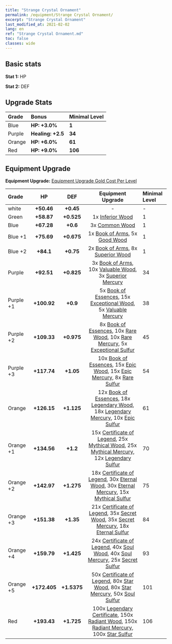 ```yaml
---
title: "Strange Crystal Ornament"
permalink: /equipment/Strange Crystal Ornament/
excerpt: "Strange Crystal Ornament"
last_modified_at: 2021-02-02
lang: en
ref: "Strange Crystal Ornament.md"
toc: false
classes: wide
---
```


## Basic stats
 **Stat 1:** HP

 **Stat 2:** DEF

## Upgrade Stats

  |     Grade    |   Bonus | Minimal Level | 
  |:-------------|:--------|:--------------| 
  | Blue | **HP: +3.0%** | **1** | 
  | Purple | **Healing: +2.5** | **34** | 
  | Orange | **HP: +6.0%** | **61** | 
  | Red | **HP: +9.0%** | **106** | 


## Equipment Upgrade
 **Equipment Upgrade:** [Equipment Upgrade Gold Cost Per Level](/equipment/EquipmentUpgradeCostPerLevel/) 

  |          Grade      | HP | DEF | Equipment Upgrade | Minimal Level |
  |:--------------------|:---------:|:---------:|:----------------:|:--------------|
  | white | **+50.46** | **+0.45** | - | - |
  | Green | **+58.87** | **+0.525** | 1x [ Inferior Wood](/Items/mat_12/) | 1 |
  | Blue | **+67.28** | **+0.6** | 3x [ Common Wood](/Items/mat_53/) | 1 |
  | Blue +1 | **+75.69** | **+0.675** | 1x [ Book of Arms](/Items/mat_32/), 5x [ Good Wood](/Items/mat_90/) | 1 |
  | Blue +2 | **+84.1** | **+0.75** | 2x [ Book of Arms](/Items/mat_71/), 8x [ Superior Wood](/Items/mat_28/) | 1 |
  | Purple | **+92.51** | **+0.825** | 3x [ Book of Arms](/Items/mat_6/), 10x [ Valuable Wood](/Items/mat_43/), 3x [ Superior Mercury](/Items/mat_15/) | 34 |
  | Purple +1 | **+100.92** | **+0.9** | 5x [ Book of Essences](/Items/mat_44/), 15x [ Exceptional Wood](/Items/mat_82/), 5x [ Valuable Mercury](/Items/mat_58/) | 38 |
  | Purple +2 | **+109.33** | **+0.975** | 8x [ Book of Essences](/Items/mat_84/), 10x [ Rare Wood](/Items/mat_14/), 10x [ Rare Mercury](/Items/mat_29/), 5x [ Exceptional Sulfur](/Items/mat_1/) | 45 |
  | Purple +3 | **+117.74** | **+1.05** | 10x [ Book of Essences](/Items/mat_20/), 15x [ Epic Wood](/Items/mat_57/), 15x [ Epic Mercury](/Items/mat_70/), 8x [ Rare Sulfur](/Items/mat_46/) | 54 |
  | Orange | **+126.15** | **+1.125** | 12x [ Book of Essences](/Items/mat_60/), 18x [ Legendary Wood](/Items/mat_93/), 18x [ Legendary Mercury](/Items/mat_3/), 10x [ Epic Sulfur](/Items/mat_83/) | 61 |
  | Orange +1 | **+134.56** | **+1.2** | 15x [ Certificate of Legend](/Items/mat_96/), 25x [ Mythical Wood](/Items/mat_9/), 25x [ Mythical Mercury](/Items/mat_50/), 12x [ Legendary Sulfur](/Items/mat_18/) | 70 |
  | Orange +2 | **+142.97** | **+1.275** | 18x [ Certificate of Legend](/Items/mat_25/), 30x [ Eternal Wood](/Items/mat_75/), 30x [ Eternal Mercury](/Items/mat_62/), 15x [ Mythical Sulfur](/Items/mat_35/) | 75 |
  | Orange +3 | **+151.38** | **+1.35** | 21x [ Certificate of Legend](/Items/mat_38/), 35x [ Secret Wood](/Items/mat_87/), 35x [ Secret Mercury](/Items/mat_22/), 18x [ Eternal Sulfur](/Items/mat_97/) | 84 |
  | Orange +4 | **+159.79** | **+1.425** | 24x [ Certificate of Legend](/Items/mat_100/), 40x [ Soul Wood](/Items/mat_49/), 40x [ Soul Mercury](/Items/mat_34/), 25x [ Secret Sulfur](/Items/mat_7/) | 93 |
  | Orange +5 | **+172.405** | **+1.5375** | 50x [ Certificate of Legend](/Items/mat_11/), 80x [ Star Wood](/Items/mat_63/), 80x [ Star Mercury](/Items/mat_98/), 50x [ Soul Sulfur](/Items/mat_73/) | 101 |
  | Red | **+193.43** | **+1.725** | 100x [ Legendary Certificate](/Items/mat_76/), 150x [ Radiant Wood](/Items/mat_21/), 150x [ Radiant Mercury](/Items/mat_24/), 100x [ Star Sulfur](/Items/mat_101/) | 106 |

